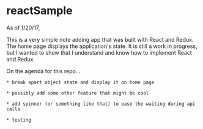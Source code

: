 # reactSample

As of 1/20/17,

This is a very simple note adding app that was built with React and Redux.  The home page displays the application's state.
It is still a work in progress, but I wanted to show that I understand and know how to implement React and Redux.

On the agenda for this repo...

    * break apart object state and display it on home page

    * possibly add some other feature that might be cool

    * add spinner (or something like that) to ease the waiting during api calls

    * testing
